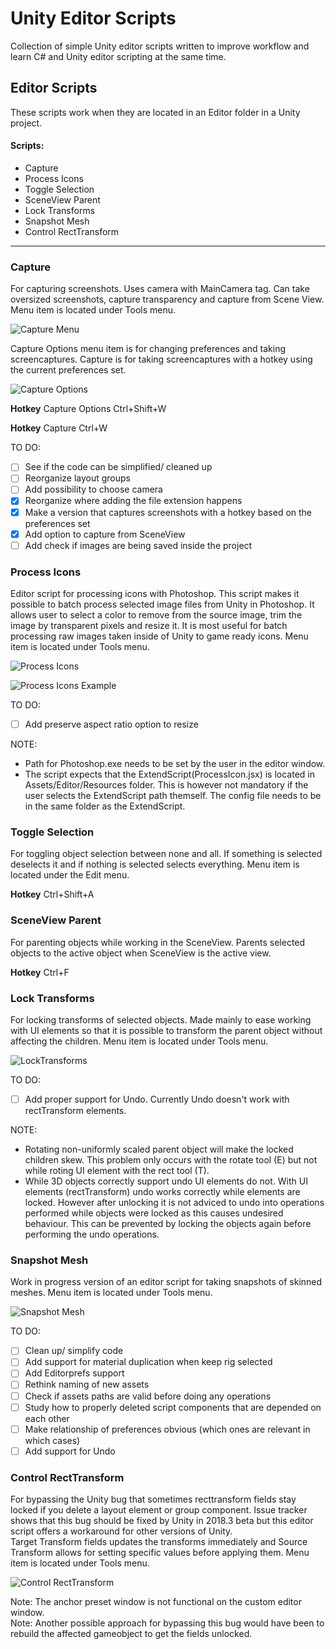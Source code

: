 # Unity Editor Scripts
Collection of simple Unity editor scripts written to improve workflow and learn C# and Unity editor scripting at the same time.

## Editor Scripts
These scripts work when they are located in an Editor folder in a Unity project.

#### Scripts:
* Capture
* Process Icons
* Toggle Selection
* SceneView Parent
* Lock Transforms
* Snapshot Mesh
* Control RectTransform


---

### Capture
For capturing screenshots. 
Uses camera with MainCamera tag.
Can take oversized screenshots, capture transparency and capture from Scene View.
Menu item is located under Tools menu.

![Capture Menu](https://github.com/korintic/UnityEditorScripts/blob/master/Images/CaptureMenu.png "Capture.cs and CaptureWithHotkey.cs")

Capture Options menu item is for changing preferences and taking screencaptures.
Capture is for taking screencaptures with a hotkey using the current preferences set.

![Capture Options](https://github.com/korintic/UnityEditorScripts/blob/master/Images/CaptureOptions.png "Capture.cs")

**Hotkey** Capture Options Ctrl+Shift+W

**Hotkey** Capture Ctrl+W

TO DO:
- [ ] See if the code can be simplified/ cleaned up
- [ ] Reorganize layout groups
- [ ] Add possibility to choose camera
- [x] Reorganize where adding the file extension happens 
- [x] Make a version that captures screenshots with a hotkey based on the preferences set
- [x] Add option to capture from SceneView
- [ ] Add check if images are being saved inside the project

### Process Icons
Editor script for processing icons with Photoshop. This script makes it possible to batch process selected image files from Unity in Photoshop. It allows user to select a color to remove from the source image, trim the image by transparent pixels and resize it. It is most useful for batch processing raw images taken inside of Unity to game ready icons. Menu item is located under Tools menu. 

![Process Icons](https://github.com/korintic/UnityEditorScripts/blob/master/Images/ProcessIcons.png "ProcessIcons.cs")

![Process Icons Example](https://github.com/korintic/UnityEditorScripts/blob/master/Images/ProcessIconsExample.png "Process icons example")

TO DO:
- [ ] Add preserve aspect ratio option to resize

NOTE:
- Path for Photoshop.exe needs to be set by the user in the editor window. 
- The script expects that the ExtendScript(ProcessIcon.jsx) is located in Assets/Editor/Resources folder. This is however not mandatory if the user selects the ExtendScript path themself. The config file needs to be in the same folder as the ExtendScript.

### Toggle Selection
For toggling object selection between none and all.
If something is selected deselects it and if nothing is selected selects everything.
Menu item is located under the Edit menu.

**Hotkey** Ctrl+Shift+A

### SceneView Parent
For parenting objects while working in the SceneView.
Parents selected objects to the active object when SceneView is the active view.

**Hotkey** Ctrl+F

### Lock Transforms
For locking transforms of selected objects.
Made mainly to ease working with UI elements so that it is possible to transform the parent object without affecting the children.
Menu item is located under Tools menu.

![LockTransforms](https://github.com/korintic/UnityEditorScripts/blob/master/Images/LockTransforms.png "LockTransforms.cs")

TO DO:
- [ ] Add proper support for Undo. Currently Undo doesn't work with rectTransform elements.

NOTE:
- Rotating non-uniformly scaled parent object will make the locked children skew. This problem only occurs with the rotate tool (E) but not while roting UI element with the rect tool (T).
- While 3D objects correctly support undo UI elements do not. With UI elements (rectTransform) undo works correctly while elements are locked. However after unlocking  it is not adviced to undo into operations performed while objects were locked as this causes undesired behaviour. This can be prevented by locking the objects again before performing the undo operations.

### Snapshot Mesh
Work in progress version of an editor script for taking snapshots of skinned meshes.
Menu item is located under Tools menu.

![Snapshot Mesh](https://github.com/korintic/UnityEditorScripts/blob/master/Images/SnapshotMesh.png "SnapshotMesh.cs")

TO DO:
- [ ] Clean up/ simplify code
- [ ] Add support for material duplication when keep rig selected
- [ ] Add Editorprefs support
- [ ] Rethink naming of new assets
- [ ] Check if assets paths are valid before doing any operations
- [ ] Study how to properly deleted script components that are depended on each other
- [ ] Make relationship of preferences obvious (which ones are relevant in which cases)
- [ ] Add support for Undo

### Control RectTransform
For bypassing the Unity bug that sometimes recttransform fields stay locked if you delete a layout element or group component.
Issue tracker shows that this bug should be fixed by Unity in 2018.3 beta but this editor script offers a workaround for other versions of Unity.\
Target Transform fields updates the transforms immediately and Source Transform allows for setting specific values before applying them.
Menu item is located under Tools menu.

![Control RectTransform](https://github.com/korintic/UnityEditorScripts/blob/master/Images/ControlRectTransform.png "ControlRectTransform.cs")

Note: The anchor preset window is not functional on the custom editor window.\
Note: Another possible approach for bypassing this bug would have been to rebuild the affected gameobject to get the fields unlocked.
